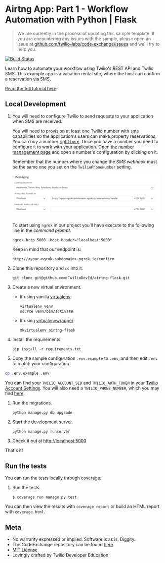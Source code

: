 # Airtng App: Part 1 - Workflow Automation with Python | Flask
> We are currently in the process of updating this sample template. If you are encountering any issues with the sample, please open an issue at [github.com/twilio-labs/code-exchange/issues](https://github.com/twilio-labs/code-exchange/issues) and we'll try to help you.

[![Build Status](https://travis-ci.org/TwilioDevEd/airtng-flask.svg?branch=master)](https://travis-ci.org/TwilioDevEd/airtng-flask)


Learn how to automate your workflow using Twilio's REST API and Twilio SMS. This example app is a vacation rental site, where the host can confirm a reservation via SMS.

[Read the full tutorial here](https://www.twilio.com/docs/tutorials/walkthrough/masked-numbers/python/flask)!

## Local Development


1. You will need to configure Twilio to send requests to your application when SMS are received.

   You will need to provision at least one Twilio number with sms capabilities so the application's users can make property reservations. You can buy a number [right here](https://www.twilio.com/user/account/phone-numbers/search). Once you have a number you need to configure it to work with your application. Open [the number management page](https://www.twilio.com/user/account/phone-numbers/incoming) and open a number's configuration by clicking on it.

   Remember that the number where you change the _SMS webhook_ must be the same one you set on the `TwilioPhoneNumber` setting.

   ![Configure Messaging](webhook.png)

   To start using `ngrok` in our project you'll have execute to the following line in the _command prompt_.

   ```
   ngrok http 5000 -host-header="localhost:5000"
   ```

   Keep in mind that our endpoint is:

   ```
   http://<your-ngrok-subdomain>.ngrok.io/confirm
   ```

1. Clone this repository and `cd` into it.

   ```
   git clone git@github.com:TwilioDevEd/airtng-flask.git
   ```

1. Create a new virtual environment.

   - If using vanilla [virtualenv](https://virtualenv.pypa.io/en/latest/):

       ```
       virtualenv venv
       source venv/bin/activate
       ```

   - If using [virtualenvwrapper](https://virtualenvwrapper.readthedocs.org/en/latest/):

       ```
       mkvirtualenv airtng-flask
       ```

1. Install the requirements.

   ```
   pip install -r requirements.txt
   ```

1. Copy the sample configuration `.env.example` to `.env`, and then edit `.env` to match your configuration.

  ```bash
  cp .env.example .env
  ```

  You can find your `TWILIO_ACCOUNT_SID` and `TWILIO_AUTH_TOKEN` in your
   [Twilio Account Settings](https://www.twilio.com/console).
   You will also need a `TWILIO_PHONE_NUMBER`, which you may find [here](https://www.twilio.com/console/phone-numbers/incoming).

1. Run the migrations.

   ```
   python manage.py db upgrade
   ```

1. Start the development server.

   ```
   python manage.py runserver
   ```

1. Check it out at [http://localhost:5000](http://localhost:5000)


That's it!

## Run the tests

You can run the tests locally through [coverage](http://coverage.readthedocs.org/):

1. Run the tests.

    ```
    $ coverage run manage.py test
    ```

You can then view the results with `coverage report` or build an HTML report with `coverage html`.

## Meta

* No warranty expressed or implied. Software is as is. Diggity.
* The CodeExchange repository can be found [here](https://github.com/twilio-labs/code-exchange/).
* [MIT License](http://www.opensource.org/licenses/mit-license.html)
* Lovingly crafted by Twilio Developer Education.
